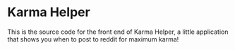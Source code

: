 # Karma Helper

This is the source code for the front end of Karma Helper, a little application that shows you when to post to reddit for maximum karma!
